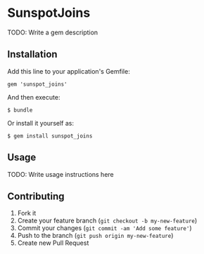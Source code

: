 # SunspotJoins

TODO: Write a gem description

## Installation

Add this line to your application's Gemfile:

    gem 'sunspot_joins'

And then execute:

    $ bundle

Or install it yourself as:

    $ gem install sunspot_joins

## Usage

TODO: Write usage instructions here

## Contributing

1. Fork it
2. Create your feature branch (`git checkout -b my-new-feature`)
3. Commit your changes (`git commit -am 'Add some feature'`)
4. Push to the branch (`git push origin my-new-feature`)
5. Create new Pull Request
